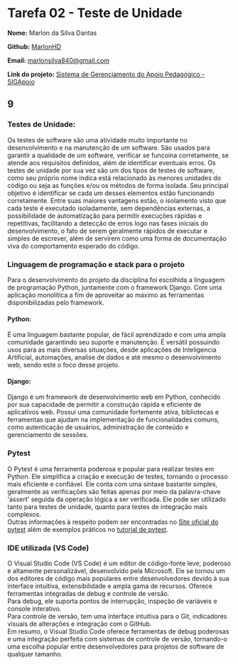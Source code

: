 # Tarefa 02 - Teste de Unidade

**Nome:** Marlon da Silva Dantas

**Github:** [MarlonHD](https://github.com/MarlonHD)

**Email:** marlonsilva840@gmail.com

**Link do projeto:** [Sistema de Gerenciamento do Apoio Pedagógico - SIGApoio](https://github.com/tgo-mas/SIGApoio)

## 9

###  Testes de Unidade: 
Os testes de software são uma atividade muito importante no desenvolvimento e na manutenção de um software. São usados para garantir a qualidade de um software, verificar se funcoina corretamente, se atende aos requisitos definidos, além de identificar eventuais erros. Os testes de unidade por sua vez são um dos tipos de testes de software, como seu próprio nome indica está relacionado às menores unidades do código ou seja as funções e/ou os métodos de forma isolada. Seu principal objetivo é identificar se cada um desses elementos estão funcionando corretamente. Entre suas maiores vantagens estão, o isolamento visto que cada teste é executado isoladamente, sem dependências externas, a possibilidade de automatização para permitir execuções rápidas e repetitivas, facilitando a detecção de erros logo nas fases iniciais do desenvolvimento, o fato de serem geralmente rápidos de executar e simples de escrever, além de servirem como uma forma de documentação viva do comportamento esperado do código.

### Linguagem de programação e stack para o projeto

Para o desenvolvimento do projeto da disciplina foi escolhida a linguagem de programação Python, juntamente com o framework Django. Com uma aplicação monolítica a fim de aproveitar ao máximo as ferramentas disponibilizadas pelo framework.

#### Python: 
É uma linguagem bastante popular, de fácil aprendizado e com uma ampla comunidade garantindo seu suporte e manutenção. É versátil possuindo usos para as mais diversas situações, desde aplicações de Inteligencia Artificial, automações, analise de dados e até mesmo o desenvolvimento web, sendo este o foco desse projeto.

#### Django:
Django é um framework de desenvolvimento web em Python, conhecido por sua capacidade de permitir a construção rápida e eficiente de aplicativos web. Possui uma comunidade fortemente ativa, bibliotecas e ferramentas que ajudam na implementação de funcionalidades comuns, como autenticação de usuários, administração de conteúdo e gerenciamento de sessões.

### Pytest
O Pytest é uma ferramenta poderosa e popular para realizar testes em Python. Ele simplifica a criação e execução de testes, tornando o processo mais eficiente e confiável. Ele conta com uma sintaxe bastante simples, geralmente as verificações são feitas apenas por meio da palavra-chave 'assert' seguida da operação lógica a ser verificada. Ele pode ser utilizado tanto para testes de unidade, quanto para testes de integração mais complexos. <br>
Outras informações à respeito podem ser encontradas no [Site oficial do pytest](https://docs.pytest.org/en/stable/) além de exemplos práticos no
[tutorial de pytest](https://medium.com/assertqualityassurance/tutorial-de-pytest-para-iniciantes-cbdd81c6d761).


### IDE utilizada (VS Code)

O Visual Studio Code (VS Code) é um editor de código-fonte leve, poderoso e altamente personalizável, desenvolvido pela Microsoft. Ele se tornou um dos editores de código mais populares entre desenvolvedores devido à sua interface intuitiva, extensibilidade e ampla gama de recursos. Oferece ferramentas integradas de debug e controle de versão. <br> Para debug, ele suporta pontos de interrupção, inspeção de variáveis e console interativo. <br> Para controle de versão, tem uma interface intuitiva para o Git, indicadores visuais de alterações e integração com o GitHub. <br> Em resumo, o Visual Studio Code oferece ferramentas de debug poderosas e uma integração perfeita com sistemas de controle de versão, tornando-o uma escolha popular entre desenvolvedores para projetos de software de qualquer tamanho.


